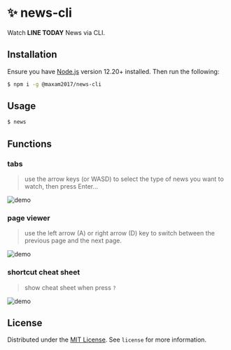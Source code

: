 # ✨ news-cli

Watch **LINE TODAY** News via CLI.

## Installation

Ensure you have [Node.js](https://nodejs.org) version 12.20+ installed. Then run the following:

```bash
$ npm i -g @maxam2017/news-cli
```

## Usage

```bash
$ news
```

## Functions
### tabs
> use the arrow keys (or WASD) to select the type of news you want to watch, then press Enter...

![demo](https://imgur.com/s2PSyc5.gif)

### page viewer
> use the left arrow (A) or right arrow (D) key to switch between the previous page and the next page.

![demo](https://i.imgur.com/hY3yNPt.gif)

### shortcut cheat sheet
> show cheat sheet when press `?`

![demo](https://i.imgur.com/hYk5KtC.gif)


## License
Distributed under the [MIT License](https://choosealicense.com/licenses/mit/). See `license` for more information.
